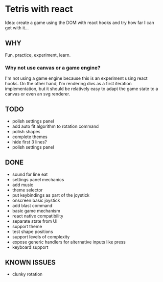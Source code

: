 # Tetris with react

Idea: create a game using the DOM with react hooks and try how far I can get with it...

## WHY

Fun, practice, experiment, learn.

### Why not use canvas or a game engine?

I'm not using a game engine because this is an experiment using react hooks.
On the other hand, I'm rendering divs as a first iteration implementation, but it should be relatively easy to adapt the game state to a canvas or even an svg renderer.

## TODO

- polish settings panel
- add auto fit algorithm to rotation command
- polish shapes
- complete themes
- hide first 3 lines?
- polish settings panel

## DONE

- sound for line eat
- settings panel mechanics
- add music
- theme selector
- put keybindings as part of the joystick
- onscreen basic joystick
- add blast command
- basic game mechanism
- react native compatibility
- separate state from UI
- support theme
- test shape positions
- support levels of complexity
- expose generic handlers for alternative inputs like press
- keyboard support

## KNOWN ISSUES

- clunky rotation
